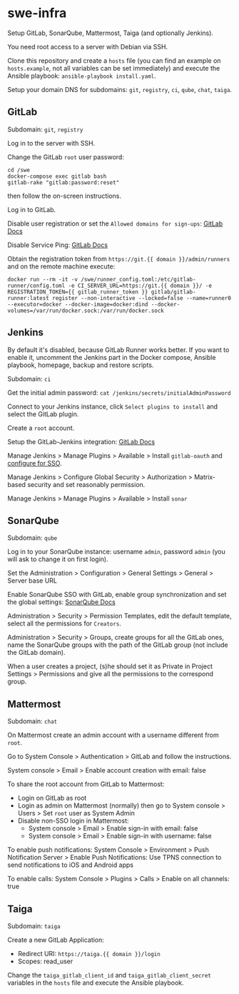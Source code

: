 # swe-infra

Setup GitLab, SonarQube, Mattermost, Taiga (and optionally Jenkins).

You need root access to a server with Debian via SSH.

Clone this repository and create a `hosts` file (you can find an example on `hosts.example`, not all variables can be set immediately) and execute the Ansible playbook: `ansible-playbook install.yaml`.

Setup your domain DNS for subdomains: `git`, `registry`, `ci`, `qube`, `chat`, `taiga`.

## GitLab

Subdomain: `git`, `registry`

Log in to the server with SSH.

Change the GitLab `root` user password:

```
cd /swe
docker-compose exec gitlab bash
gitlab-rake "gitlab:password:reset"
```

then follow the on-screen instructions.

Log in to GitLab.

Disable user registration or set the `Allowed domains for sign-ups`: [GitLab Docs](https://docs.gitlab.com/ee/user/admin_area/settings/sign_up_restrictions.html)

Disable Service Ping: [GitLab Docs](https://docs.gitlab.com/ee/user/admin_area/settings/usage_statistics.html#enable-or-disable-usage-statistics)

Obtain the registration token from `https://git.{{ domain }}/admin/runners` and on the remote machine execute:

```
docker run --rm -it -v /swe/runner_config.toml:/etc/gitlab-runner/config.toml -e CI_SERVER_URL=https://git.{{ domain }}/ -e REGISTRATION_TOKEN={{ gitlab_runner_token }} gitlab/gitlab-runner:latest register --non-interactive --locked=false --name=runner0 --executor=docker --docker-image=docker:dind --docker-volumes=/var/run/docker.sock:/var/run/docker.sock
```

## Jenkins

By default it's disabled, because GitLab Runner works better.
If you want to enable it, uncomment the Jenkins part in the Docker compose, Ansible playbook, homepage, backup and restore scripts.

Subdomain: `ci`

Get the initial admin password: `cat /jenkins/secrets/initialAdminPassword`

Connect to your Jenkins instance, click `Select plugins to install` and select the GitLab plugin.

Create a `root` account.

Setup the GitLab-Jenkins integration: [GitLab Docs](https://docs.gitlab.com/ee/integration/jenkins.html)

Manage Jenkins > Manage Plugins > Available > Install `gitlab-oauth` and [configure for SSO](https://github.com/jenkinsci/gitlab-oauth-plugin/blob/master/docs/README.md).

Manage Jenkins > Configure Global Security > Authorization > Matrix-based security and set reasonably permission.

Manage Jenkins > Manage Plugins > Available > Install `sonar`

## SonarQube

Subdomain: `qube`

Log in to your SonarQube instance: username `admin`, password `admin` (you will ask to change it on first login).

Set the Administration > Configuration > General Settings > General > Server base URL

Enable SonarQube SSO with GitLab, enable group synchronization and set the global settings: [SonarQube Docs](https://docs.sonarqube.org/latest/analysis/gitlab-integration/)

Administration > Security > Permission Templates, edit the default template, select all the permissions for `Creators`.

Administration > Security > Groups, create groups for all the GitLab ones, name the SonarQube groups with the path of the GitLab group (not include the GitLab domain).

When a user creates a project, (s)he should set it as Private in Project Settings > Permissions and give all the permissions to the correspond group.

## Mattermost

Subdomain: `chat`

On Mattermost create an admin account with a username different from `root`.

Go to System Console > Authentication > GitLab and follow the instructions.

System console > Email > Enable account creation with email: false

To share the root account from GitLab to Mattermost:

- Login on GitLab as root
- Login as admin on Mattermost (normally) then go to System console > Users > Set `root` user as System Admin
- Disable non-SSO login in Mattermost:
  - System console > Email > Enable sign-in with email: false
  - System console > Email > Enable sign-in with username: false

To enable push notifications: System Console > Environment > Push Notification Server > Enable Push Notifications: Use TPNS connection to send notifications to iOS and Android apps

To enable calls: System Console > Plugins > Calls > Enable on all channels: true

## Taiga

Subdomain: `taiga`

Create a new GitLab Application:

- Redirect URI: `https://taiga.{{ domain }}/login`
- Scopes: read_user

Change the `taiga_gitlab_client_id` and `taiga_gitlab_client_secret` variables in the `hosts` file and execute the Ansible playbook.
